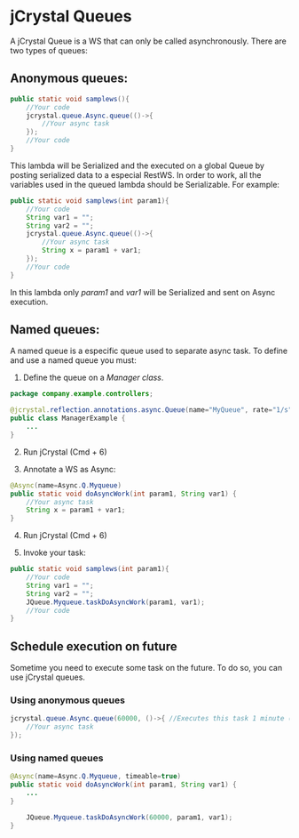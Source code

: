 # jCrystal Queues

A jCrystal Queue is a WS that can only be called asynchronously. There are two types of queues:

## Anonymous queues:

```java
public static void samplews(){
    //Your code
    jcrystal.queue.Async.queue(()->{
        //Your async task
    });
    //Your code
}
```

This lambda will be Serialized and the executed on a global Queue by posting serialized data to a especial RestWS. In order to work, all the variables used in the queued lambda should be Serializable. For example:

```java
public static void samplews(int param1){
    //Your code
    String var1 = "";
    String var2 = "";
    jcrystal.queue.Async.queue(()->{
        //Your async task
        String x = param1 + var1;
    });
    //Your code
}
```

In this lambda only _param1_ and _var1_ will be Serialized and sent on Async execution.

## Named queues:

A named queue is a especific queue used to separate async task. To define and use a named queue you must:

1. Define the queue on a *Manager class*.

```java
package company.example.controllers;

@jcrystal.reflection.annotations.async.Queue(name="MyQueue", rate="1/s")
public class ManagerExample {
	...
}
```

2. Run jCrystal (Cmd + 6)

3. Annotate a WS as Async:

```java
@Async(name=Async.Q.Myqueue)
public static void doAsyncWork(int param1, String var1) {
    //Your async task
    String x = param1 + var1;
}
```

4. Run jCrystal (Cmd + 6)

5. Invoke your task:

```java
public static void samplews(int param1){
    //Your code
    String var1 = "";
    String var2 = "";
    JQueue.Myqueue.taskDoAsyncWork(param1, var1);
    //Your code
}
```

## Schedule execution on future

Sometime you need to execute some task on the future. To do so, you can use jCrystal queues.

### Using anonymous queues

```java
jcrystal.queue.Async.queue(60000, ()->{ //Executes this task 1 minute (60000 ms) on future
    //Your async task
});
```

### Using named queues

```java
@Async(name=Async.Q.Myqueue, timeable=true)
public static void doAsyncWork(int param1, String var1) {
    ...
}
```

```java
    JQueue.Myqueue.taskDoAsyncWork(60000, param1, var1);
}
```